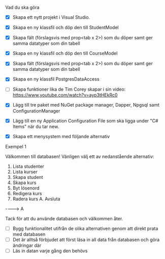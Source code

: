 ﻿
Vad du ska göra

- [x] Skapa ett nytt projekt i Visual Studio.

- [x] Skapa en ny klassfil och döp den till StudentModel

- [x] Skapa fält (förslagsvis med prop<tab x 2>) som du döper samt ger samma datatyper som din tabell

- [x] Skapa en ny klassfil och döp den till CourseModel

- [x] Skapa fält (förslagsvis med prop<tab x 2>) som du döper samt ger samma datatyper som din tabell

- [x] Skapa en ny klassfil PostgresDataAccess

- [ ] Skapa funktioner lika de Tim Corey skapar i sin video: https://www.youtube.com/watch?v=ayp3tHEkRc0

- [x] Lägg till tre paket med NuGet package manager, Dapper, Npgsql samt ConfigurationManager

- [x] Lägg till en ny Application Configuration File som ska ligga under "C# Items" när du tar new.

- [x] Skapa ett menysystem med följande alternativ

Exempel 1

Välkommen till databasen! Vänligen välj ett av nedanstående alternativ:
1. Lista studenter
2. Lista kurser
3. Skapa student
4. Skapa kurs
5. Byt lösenord
6. Redigera kurs
7. Radera kurs
A. Avsluta

----> A

Tack för att du använde databasen och välkommen åter.

- [ ] Bygg funktionalitet utifrån de olika alternativen genom att direkt prata med databasen
- [ ] Det är alltså förbjudet att först läsa in all data från databasen och göra ändringar där
- [ ] Läs in datan varje gång den behövs